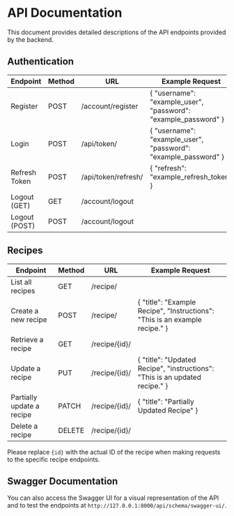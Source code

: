 # API Documentation

This document provides detailed descriptions of the API endpoints provided by the backend.

## Authentication

| Endpoint | Method | URL | Example Request |
| --- | --- | --- | --- |
| Register | POST | /account/register | { "username": "example_user", "password": "example_password" } |
| Login | POST | /api/token/ | { "username": "example_user", "password": "example_password" } |
| Refresh Token | POST | /api/token/refresh/ | { "refresh": "example_refresh_token" } |
| Logout (GET) | GET | /account/logout | |
| Logout (POST) | POST | /account/logout | |

## Recipes

| Endpoint | Method | URL | Example Request                                                             |
| --- | --- | --- |-----------------------------------------------------------------------------|
| List all recipes | GET | /recipe/ |                                                                             |
| Create a new recipe | POST | /recipe/ | { "title": "Example Recipe", "Instructions": "This is an example recipe." } |
| Retrieve a recipe | GET | /recipe/{id}/ |                                                                             |
| Update a recipe | PUT | /recipe/{id}/ | { "title": "Updated Recipe", "instructions": "This is an updated recipe." } |
| Partially update a recipe | PATCH | /recipe/{id}/ | { "title": "Partially Updated Recipe" }                                     |
| Delete a recipe | DELETE | /recipe/{id}/ |                                                                             |

Please replace `{id}` with the actual ID of the recipe when making requests to the specific recipe endpoints.

## Swagger Documentation

You can also access the Swagger UI for a visual representation of the API and to test the endpoints at `http://127.0.0.1:8000/api/schema/swagger-ui/`.